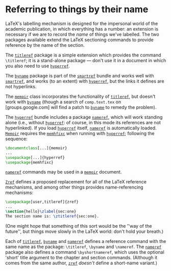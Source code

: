 # Referring to things by their name

LaTeX's labelling mechanism is designed for the impersonal world of
the academic publication, in which everything has a number: an
extension is necessary if we are to record the _name_ of things
we've labelled.  The two packages available extend the LaTeX
sectioning commands to provide reference by the name of the section.

The [`titleref`](http://ctan.org/pkg/titleref) package is a simple extension which provides
the command `\titleref`; it is a stand-alone package&nbsp;&mdash; don't use it
in a document in which you also need to use [`hyperref`](http://ctan.org/pkg/hyperref).

The [`byname`](http://ctan.org/pkg/byname) package is part of the [`smartref`](http://ctan.org/pkg/smartref) bundle
and works well with [`smartref`](http://ctan.org/pkg/smartref), and works (to an extent) with
[`hyperref`](http://ctan.org/pkg/hyperref), but the links it defines are not hyperlinks.

The [`memoir`](http://ctan.org/pkg/memoir) class incorporates the functionality of
[`titleref`](http://ctan.org/pkg/titleref), but doesn't work with [`byname`](http://ctan.org/pkg/byname) (though a
search of `comp.text.tex` on [groups.google.com] will
find a patch to [`byname`](http://ctan.org/pkg/byname) to remedy the problem).

The [`hyperref`](http://ctan.org/pkg/hyperref) bundle includes a package [`nameref`](http://ctan.org/pkg/nameref),
which will work standing alone (i.e., without [`hyperref`](http://ctan.org/pkg/hyperref): of
course, in this mode its references are not hyperlinked).  If you load
[`hyperref`](http://ctan.org/pkg/hyperref) itself, [`nameref`](http://ctan.org/pkg/nameref) is automatically loaded.
[`Memoir`](http://ctan.org/pkg/Memoir) requires the [`memhfixc`](http://ctan.org/pkg/memhfixc) when running with
[`hyperref`](http://ctan.org/pkg/hyperref); following the sequence:
```latex
\documentclass[...]{memoir}
...
\usepackage[...]{hyperref}
\usepackage{memhfixc}
```
[`nameref`](http://ctan.org/pkg/nameref) commands may be used in a [`memoir`](http://ctan.org/pkg/memoir) document.

[`Zref`](http://ctan.org/pkg/Zref) defines a proposed replacement for all of the LaTeX
reference mechanisms, and among other things provides
name-referencing mechanisms:
```latex
\usepackage[user,titleref]{zref}
...
\section{hello}\zlabel{sec:one}
The section name is: \ztitleref{sec:one}.
```
(One might hope that something of this sort would be the ''way of the
future'', but things move slowly in the LaTeX world: don't hold
your breath.) 

Each of [`titleref`](http://ctan.org/pkg/titleref), [`byname`](http://ctan.org/pkg/byname) and [`nameref`](http://ctan.org/pkg/nameref)
defines a reference command with the same name as the package:
`\titleref`, `\byname` and `\nameref`. The [`nameref`](http://ctan.org/pkg/nameref)
package also defines a command `\byshortnameref`, which uses the
optional 'short' title argument to the chapter and section commands.
(Although it comes from the same author, [`zref`](http://ctan.org/pkg/zref) _doesn't_
define a short-name variant.)

